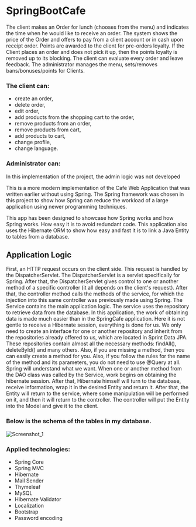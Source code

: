 # SpringBootCafe
The client makes an Order for lunch (chooses from the menu) and indicates the time
when he would like to receive an order. The system shows the price of the Order and
offers to pay from a client account or in cash upon receipt
order. Points are awarded to the client for pre-orders
loyalty. If the Client places an order and does not pick it up, then the points
loyalty is removed up to its blocking. The client can evaluate
every order and leave feedback. The administrator manages the menu,
sets/removes bans/bonuses/points for Clients.

### The client can:
+ create an order,
+ delete order,
+ edit order,
+ add products from the shopping cart to the order,
+ remove products from an order,
+ remove products from cart,
+ add products to cart,
+ change profile,
+ change language.

### Administrator can:
In this implementation of the project, the admin logic was not developed

This is a more modern implementation of the Cafe Web Application that was written earlier without using Spring.
The Spring framework was chosen in this project to show how Spring can reduce the workload of a large application using newer programming techniques.

This app has been designed to showcase how Spring works and how Spring works. How easy it is to avoid redundant code. This application also uses the Hibernate ORM to show how easy and fast it is to link a Java Entity to tables from a database.

## Application Logic
First, an HTTP request occurs on the client side. This request is handled by the DispatcherServlet. The DispatcherServlet is a servlet specifically for Spring. After that, the DispatcherServlet gives control to one or another method of a specific controller (it all depends on the client's request). After that, the controller method calls the methods of the service, for which the injection into this same controller was previously made using Spring.
The Service contains the main application logic. The service uses the repository to retrieve data from the database.
In this application, the work of obtaining data is made much easier than in the SpringCafe application. Here it is not gentle to receive a Hibernate session, everything is done for us. We only need to create an interface for one or another repository and inherit from the repositories already offered to us, which are located in Sprint Data JPA. These repositories contain almost all the necessary methods: findAll(), deleteById() and many others. Also, if you are missing a method, then you can easily create a method for you. Also, if you follow the rules for the name of the method and its parameters, you do not need to use @Query at all. Spring will understand what we want.
When one or another method from the DAO class was called by the Service, work begins on obtaining the hibernate session. After that, Hibernate himself will turn to the database, receive information, wrap it in the desired Entity and return it.
After that, the Entity will return to the service, where some manipulation will be performed on it, and then it will return to the controller. The controller will put the Entity into the Model and give it to the client.


### Below is the schema of the tables in my database.

![Screenshot_1](https://user-images.githubusercontent.com/51529773/192093231-cef5f639-36f8-484d-8756-ee7cc594afd0.png)

### Applied technologies:
+ Spring Core
+ Spring MVC
+ Hibernate
+ Mail Sender
+ Thymeleaf
+ MySQL
+ Hibernate Validator
+ Localization
+ Bootstrap
+ Password encoding
